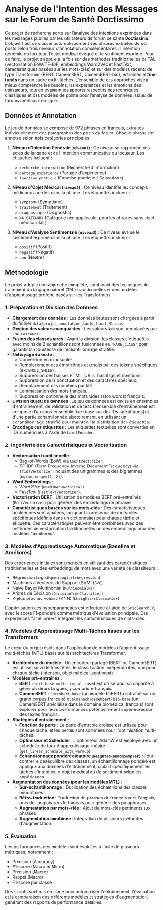 # Analyse de l'Intention des Messages sur le Forum de Santé Doctissimo

Ce projet de recherche porte sur l’analyse des intentions exprimées dans les messages publiés par les utilisateurs du forum de santé **Doctissimo**. L’objectif est de classer automatiquement des phrases extraites de ces posts selon trois niveaux d’annotation complémentaires : l’intention générale du locuteur, l’objet médical évoqué et le sentiment exprimé. Pour ce faire, le projet s’appuie à la fois sur des méthodes traditionnelles de TAL (vectorisation BoW/TF-IDF, embeddings Word2Vec et FastText, caractéristiques basées sur les mots-clés) et sur des modèles récents de type Transformer (BERT, CamemBERT, CamemBERT-bio), entraînés et **fine-tunés** dans un cadre multi-tâches. L’ensemble de ces approches vise à mieux comprendre les besoins, les expériences et les émotions des utilisateurs, tout en évaluant les apports respectifs des techniques classiques et des modèles de pointe pour l’analyse de données issues de forums médicaux en ligne.


## Données et Annotation

Le jeu de données se compose de 972 phrases en français, extraites individuellement des paragraphes des posts du forum. Chaque phrase est annotée selon trois catégories principales :

1.  **Niveau d'Intention Générale (`niveau1`)** : Ce niveau se rapproche des actes de langage et de l'intention communicative du locuteur. Les étiquettes incluent :
    *   `recherche_information` (Recherche d'information)
    *   `partage_experience` (Partage d'expérience)
    *   `fonction_phatique` (Fonction phatique / Salutations)

2.  **Niveau d'Objet Médical (`niveau2`)** : Ce niveau identifie les concepts médicaux abordés dans la phrase. Les étiquettes incluent :
    *   `symptome` (Symptôme)
    *   `traitement` (Traitement)
    *   `diagnostique` (Diagnostic)
    *   `NA_CATEGORY` (Catégorie non applicable, pour les phrases sans objet médical clair)

3.  **Niveau d'Analyse Sentimentale (`niveau3`)** : Ce niveau évalue le sentiment exprimé dans la phrase. Les étiquettes incluent :
    *   `positif` (Positif)
    *   `negatif` (Négatif)
    *   `non` (Neutre)


## Méthodologie

Le projet adopte une approche complète, combinant des techniques de traitement du langage naturel (TAL) traditionnelles et des modèles d'apprentissage profond basés sur les Transformers.

### 1. Préparation et Division des Données

*   **Chargement des données** : Les données brutes sont chargées à partir du fichier `data/projet_annotation_sante_final_M1.csv`.
*   **Gestion des valeurs manquantes** : Les valeurs `NaN` sont remplacées par `'NA_CATEGORY'`.
*   **Fusion des classes rares** : Avant la division, les classes d'étiquettes avec moins de 2 échantillons sont fusionnées en `'RARE_CLASS'` pour garantir la robustesse de l'échantillonnage stratifié.
*   **Nettoyage du texte** :
    *   Conversion en minuscules.
    *   Remplacement des émoticônes et emojis par des tokens spécifiques (ex: `EMOJI_SMILE`).
    *   Suppression des balises HTML, URLs, hashtags et mentions.
    *   Suppression de la ponctuation et des caractères spéciaux.
    *   Remplacement des nombres par `NUM`.
    *   Lemmatisation des mots français.
    *   Suppression optionnelle des mots vides (stop words) français.
*   **Division du jeu de données** : Le jeu de données est divisé en ensembles d'entraînement, de validation et de test. L'ensemble d'entraînement est composé d'un sous-ensemble fixe (basé sur des IDs spécifiques) et d'une partie échantillonnée aléatoirement, en utilisant un échantillonnage stratifié pour maintenir la distribution des étiquettes.
*   **Encodage des étiquettes** : Les étiquettes textuelles sont converties en IDs numériques à l'aide de `LabelEncoder`.

### 2. Ingénierie des Caractéristiques et Vectorisation

*   **Vectorisation traditionnelle** :
    *   Bag-of-Words (BoW) via `CountVectorizer`.
    *   TF-IDF (Term Frequency-Inverse Document Frequency) via `TfidfVectorizer`, incluant des unigrammes et des bigrammes (`ngram_range=(1, 2)`).
*   **Word Embeddings** :
    *   Word2Vec (`Word2VecVectorizer`).
    *   FastText (`FastTextVectorizer`).
*   **Vectorisation BERT** : Utilisation de modèles BERT pré-entraînés (`BertVectorizer`) pour générer des embeddings de phrases.
*   **Caractéristiques basées sur les mots-clés** : Des caractéristiques booléennes sont ajoutées, indiquant la présence de mots-clés spécifiques (définis dans un dictionnaire) pour chaque tâche et étiquette. Ces caractéristiques peuvent être combinées avec des méthodes de vectorisation traditionnelles ou des embeddings pour des modèles "améliorés".

### 3. Modèles d'Apprentissage Automatique (Baseline et Améliorés)

Des expériences initiales sont menées en utilisant des caractéristiques traditionnelles et des embeddings de mots avec une variété de classifieurs :

*   Régression Logistique (`LogisticRegression`)
*   Machines à Vecteurs de Support (SVM) (`SVC`)
*   Naïve Bayes Multinomial (`MultinomialNB`)
*   Arbres de Décision (`DecisionTreeClassifier`)
*   K-plus proches voisins (KNN) (`KNeighborsClassifier`)

L'optimisation des hyperparamètres est effectuée à l'aide de `GridSearchCV`, avec le score F1-pondéré comme métrique d'évaluation principale. Des expériences "améliorées" intègrent les caractéristiques de mots-clés.

### 4. Modèles d'Apprentissage Multi-Tâches basés sur les Transformers

Le cœur du projet réside dans l'application de modèles d'apprentissage multi-tâches (MTL) basés sur les architectures Transformer.

*   **Architecture du modèle** : Un encodeur partagé (BERT ou CamemBERT) est utilisé, suivi de trois têtes de classification indépendantes, une pour chaque tâche (intention, objet médical, sentiment).
*   **Modèles pré-entraînés** :
    *   **BERT** : `bert-base-multilingual-cased` est utilisé pour sa capacité à gérer plusieurs langues, y compris le français.
    *   **CamemBERT** : `camembert-base` (un modèle RoBERTa entraîné sur un grand corpus français) et `almanach/camembert-bio-base` (un CamemBERT spécialisé dans le domaine biomédical français) sont explorés pour leurs performances potentiellement supérieures sur des textes français.
*   **Stratégies d'entraînement** :
    *   **Fonction de perte** : La perte d'entropie croisée est utilisée pour chaque tâche, et les pertes sont sommées pour l'optimisation multi-tâches.
    *   **Optimiseur et Scheduler** : L'optimiseur AdamW est employé avec un scheduler de taux d'apprentissage linéaire (`get_linear_schedule_with_warmup`).
    *   **Échantillonnage pondéré aléatoire (`WeightedRandomSampler`)** : Pour contrer le déséquilibre des classes, un échantillonnage pondéré est appliqué aux données d'entraînement, ciblant spécifiquement les tâches d'intention, d'objet médical ou de sentiment selon les expériences.
*   **Augmentation des données (pour les modèles MTL)** :
    *   **Sur-échantillonnage** : Duplication des échantillons des classes minoritaires.
    *   **Rétro-traduction** : Traduction de phrases du français vers l'anglais, puis de l'anglais vers le français pour générer des paraphrases.
    *   **Augmentation par mots-clés** : Ajout de mots-clés pertinents aux phrases.
    *   **Augmentation combinée** : Intégration de plusieurs méthodes d'augmentation.

### 5. Évaluation

Les performances des modèles sont évaluées à l'aide de plusieurs métriques, notamment :

*   Précision (Accuracy)
*   F1-score (Macro et Micro)
*   Précision (Macro)
*   Rappel (Macro)
*   F1-score par classe

Des scripts sont mis en place pour automatiser l'entraînement, l'évaluation et la comparaison des différents modèles et stratégies d'augmentation, générant des rapports de performance détaillés.